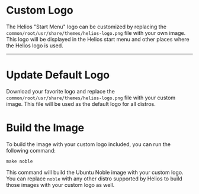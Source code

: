# Custom Logo

The Helios "Start Menu" logo can be customized by replacing the `common/root/usr/share/themes/helios-logo.png` file with your own image. This logo will be displayed in the Helios start menu and other places where the Helios logo is used.

---

# Update Default Logo

Download your favorite logo and replace the `common/root/usr/share/themes/helios-logo.png` file with your custom image. This file will be used as the default logo for all distros.

# Build the Image

To build the image with your custom logo included, you can run the following command:

```shell
make noble
```

This command will build the Ubuntu Noble image with your custom logo. You can replace `noble` with any other distro supported by Helios to build those images with your custom logo as well.

